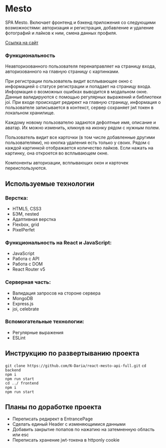 # Mesto

SPA Mesto. Включает фронтенд и бэкенд приложения со следующими возможностями: авторизация и регистрация, добавление и удаление фотографий и лайков к ним, смена данных профиля.

[Ссылка на сайт](http://mesto.daria.nomoredomainsclub.ru)

### Функциональность

Неавторизованного пользователя перенаправляет на страницу входа, авторизованного на главную страницу с картинками.

При регистрации пользователь видит всплывающее окно с информацией о статусе регистрации и попадает на страницу входа. Информация о возможных ошибках выводится в модальном окне. Данные валидируются с помощью регулярных выражений и библиотеки joi. При входе происходит редирект на главную страницу, информация о пользователе записывается в контекст, сервер сохраняет jwt токен в локальном хранилище. 

Каждому новому пользователю задаются дефолтные имя, описание и аватар. Их можно изменить, кликнув на иконку рядом с нужным полем. 

Пользователь видит все карточки (в том числе добавленные другими пользователями), но кнопка удаления есть только у своих. Рядом с каждой картинкой отображается количество лайков. Если нажать на картинку, она откроется во всплывающем окне. 

Компоненты авторизации, всплывающих окон и карточек переиспользуются.

## Используемые технологии

### Верстка:

 * HTML5, CSS3
 * БЭМ, nested
 * Адаптивная верстка
 * Flexbox, grid
 * PixelPerfet

### Функциональность на React и JavaScript:

 * JavaScript
 * Работа с API
 * Работа с DOM
 * React Router v5
 
 ### Серверная часть:

 * Валидация запросов на стороне сервера
 * MongoDB
 * Express.js
 * joi, celebrate

 ### Вспомогательные технологии:

 * Регулярные выражения
 * ESLint

## Инструкцию по развертыванию проекта

`git clone https://github.com/N-Daria/react-mesto-api-full.git`
`cd backend`  
`npm i`  
`npm run start`  
`cd ../ frontend`  
`npm i`  
`npm run start` 

## Планы по доработке проекта  

  - Переписать редирект в EntrancePage
  - Сделать единый Header с изменяющимися данными
  - Добавить закрытие попапов по нажатию на затемненную область или esc 
  - Переписать хранение jwt-токена в httponly cookie 